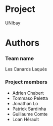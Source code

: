 # Project

UNIbay

# Authors

### Team name

Les Canards Laqués

### Project members

* Adrien Chabert
* Tommaso Peletta
* Jonathan Lo
* Patrick Sardinha
* Guillaume Comte
* Loan Hérault

